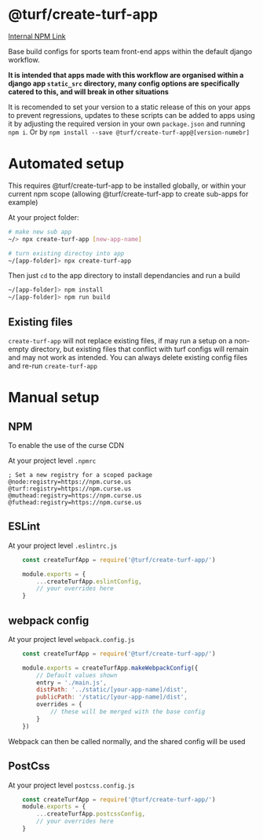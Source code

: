 # @turf/create-turf-app

[Internal NPM Link](https://npm.curse.us/#/detail/@turf/create-turf-app)

Base build configs for sports team front-end apps within the default django workflow.

**It is intended that apps made with this workflow are organised within a django app `static_src` directory, many config options are specifically catered to this, and will break in other situations**

It is recomended to set your version to a static release of this on your apps to prevent regressions, updates to these scripts can be added to apps using it by adjusting the required version in your own `package.json` and running `npm i`. Or by `npm install --save @turf/create-turf-app@[version-numebr]`

# Automated setup

This requires @turf/create-turf-app to be installed globally, or within your current npm scope (allowing @turf/create-turf-app to create sub-apps for example) 

At your project folder:

```bash
# make new sub app
~/> npx create-turf-app [new-app-name]

# turn existing directoy into app
~/[app-folder]> npx create-turf-app
```

Then just `cd` to the app directory to install dependancies and run a build

```bash
~/[app-folder]> npm install
~/[app-folder]> npm run build
```

## Existing files

`create-turf-app` will not replace existing files, if may run a setup on a non-empty directory, but existing files that conflict with turf configs will remain and may not work as intended. You can always delete existing config files and re-run `create-turf-app`

# Manual setup

## NPM

To enable the use of the curse CDN

At your project level `.npmrc`

```
; Set a new registry for a scoped package
@node:registry=https://npm.curse.us
@turf:registry=https://npm.curse.us
@muthead:registry=https://npm.curse.us
@futhead:registry=https://npm.curse.us
```

## ESLint

At your project level `.eslintrc.js`

```javascript
    const createTurfApp = require('@turf/create-turf-app/')

    module.exports = {
        ...createTurfApp.eslintConfig,
        // your overrides here
    }
```


## webpack config

At your project level `webpack.config.js`

```javascript
    const createTurfApp = require('@turf/create-turf-app/')

    module.exports = createTurfApp.makeWebpackConfig({
        // Default values shown
        entry = './main.js',
        distPath: '../static/[your-app-name]/dist',
        publicPath: '/static/[your-app-name]/dist',
        overrides = {
            // these will be merged with the base config
        }
    })
```

Webpack can then be called normally, and the shared config will be used


## PostCss

At your project level `postcss.config.js`

```javascript
    const createTurfApp = require('@turf/create-turf-app/')
    module.exports = {
        ...createTurfApp.postcssConfig,
        // your overrides here
    }
```